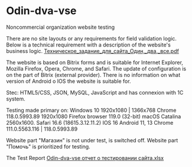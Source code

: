 # Odin-dva-vse
Noncommercial organization website testing

There are no site layouts or any requirements for field validation logic. 
Below is a technical requirement with a description of the website's business logic. 
[Техническое_задание_для_сайта_Один,_два,_все.pdf](https://github.com/un-deux-tous/Odin-dva-vse/files/13448077/_._._._._._.pdf)

The website is based on Bitrix forms and is suitable for Internet Explorer, Mozilla Firefox, Opera, Chrome, and Safari. The update of configuration is on the part of Bitrix (external provider). 
There is no information on what version of Android o IOS the website is suitable for. 

Stec: HTML5/CSS, JSON, MySQL, JavaScript and has connexion with 1C system. 

Testing made primary on:
Windows 10	1920х1080	| 1366х768  Chrome	118.0.5993.89
   	        1920х1080	            Firefox browser	119.0 (32-bit)
macOS Catalina	2560х1600.	Safari	16.6 (18615.3.12.11.2)
IOS 16
Android 11, 13    Chrome 111.0.5563.116 | 118.0.5993.89  

Website part "Магазин" is not under test, is switched off. 
Website part "Помочь" is prioritized for testing. 

The Test Report [Odin-dva-vse отчет о тестировании сайта.xlsx](https://github.com/un-deux-tous/Odin-dva-vse/files/13725778/Odin-dva-vse.xlsx)

